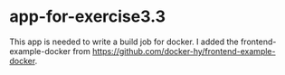 # app-for-exercise3.3

This app is needed to write a build job for docker.
I added the frontend-example-docker from https://github.com/docker-hy/frontend-example-docker.
